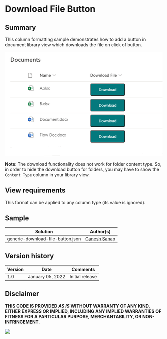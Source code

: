 # Download File Button

## Summary

This column formatting sample demonstrates how to add a button in document library view which downloads the file on click of button. 

![screenshot of the sample](./assets/screenshot.png)

**Note**: The download functionality does not work for folder content type. So, in order to hide the download button for folders, you may have to show the `Content Type` column in your library view.

## View requirements

This format can be applied to any column type (its value is ignored).

## Sample

Solution                       |Author(s)
-------------------------------|---------------------------
generic-download-file-button.json |[Ganesh Sanap](https://twitter.com/GaneshSanap20)

## Version history

Version |Date          |Comments
--------|--------------|--------------------------------
1.0     |January 05, 2022 |Initial release

## Disclaimer

**THIS CODE IS PROVIDED *AS IS* WITHOUT WARRANTY OF ANY KIND, EITHER EXPRESS OR IMPLIED, INCLUDING ANY IMPLIED WARRANTIES OF FITNESS FOR A PARTICULAR PURPOSE, MERCHANTABILITY, OR NON-INFRINGEMENT.**

<img src="https://telemetry.sharepointpnp.com/sp-dev-list-formatting/column-samples/generic-download-file-button" />
